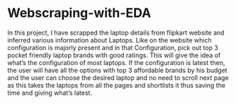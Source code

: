 # Webscraping-with-EDA
In this project, I have scrapped the laptop details from flipkart website and inferred various information about Laptops. Like on the website which configuration is majorly present and in that Configuration, pick out top 3 pocket friendly laptop brands with good ratings. This will give the idea of what’s the configuration of most laptops. If the configuration is latest then, the user will have all the options with top 3 affordable brands by his budget and the user can choose the desired laptop and no need to scroll next page as this takes the laptops from all the pages and shortlists it thus saving the time and giving what’s latest.
